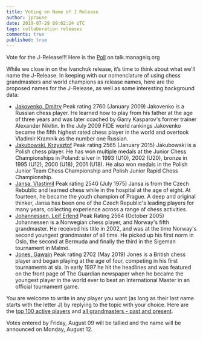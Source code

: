 ```yaml
---
title: Voting on Name of J Release
author: jprause
date: 2019-07-29 09:02:24 UTC
tags: collaboration releases
comments: true
published: true
---
```


Vote for the J-Release!!! Here is the [Poll](http://talk.manageiq.org/t/name-of-j-release/????) on talk.manageiq.org

While we close in on the Ivanchuk release, it’s time to think about what we'll name the J-Release.  In keeping with our nomenclature of using chess grandmasters and world champions as release names, here are the proposed names for the J-Release, as well as some interesting background data:

- [Jakovenko, Dmitry](https://en.wikipedia.org/wiki/Dmitry_Jakovenko) Peak rating 2760 (January 2009)
Jakovenko is a Russian chess player. He learned how to play from his father at the age of three years and was later coached by Garry Kasparov's former trainer Alexander Nikitin. In the July 2009 FIDE world rankings Jakovenko became the fifth highest rated chess player in the world and overtook Vladimir Kramnik as the number one Russian.
- [Jakubowski, Krzysztof](https://en.wikipedia.org/wiki/Krzysztof_Jakubowski) Peak rating 2565 (January 2015)
Jakubowski is a Polish chess player. He has won multiple medals at the Junior Chess Championships in Poland: silver in 1993 (U10), 2002 (U20), bronze in 1995 (U12), 2000 (U18), 2001 (U18). He also won medals in the Polish Junior Team Chess Championship and Polish Junior Rapid Chess Championship.
- [Jansa, Vlastimil](https://en.wikipedia.org/wiki/Vlastimil_Jansa) Peak rating 2540 (July 1975)
Jansa is from the Czech Rebublic and learned chess while in the hospital at the age of eight. At fourteen, he became the youth champion of Prague. A deep and original thinker, Jansa has been one of the Czech Republic's leading players for many years, collecting experience across a range of chess activities.
- [Johannessen, Leif Erlend](https://en.wikipedia.org/wiki/Leif_Erlend_Johannessen) Peak Rating 2564 (October 2005)
Johannessen is a Norwegian chess player, and Norway's fifth grandmaster. He received his title in 2002, and was at the time Norway's second youngest grandmaster of all time. He picked up his first norm in Oslo, the second at Bermuda and finally the third in the Sigeman tournament in Malmö.
- [Jones, Gawain](https://en.wikipedia.org/wiki/Gawain_Jones) Peak rating 2702 (May 2019)
Jones is a British chess player and began playing at the age of four, competing in his first tournaments at six. In early 1997 he hit the headlines and was featured on the front page of The Guardian newspaper when he became the youngest player in the world ever to beat an International Master in an official tournament game.

You are welcome to write in any player you want (as long as their last name starts with the letter J) by replying to the topic with your choice.  Here are the [top 100 active players](http://2700chess.com/?per-page=100) and [all grandmasters - past and present](https://en.wikipedia.org/wiki/List_of_chess_grandmasters).

Votes entered by Friday, August 09 will be tallied and the name will be announced on Monday, August 12.
